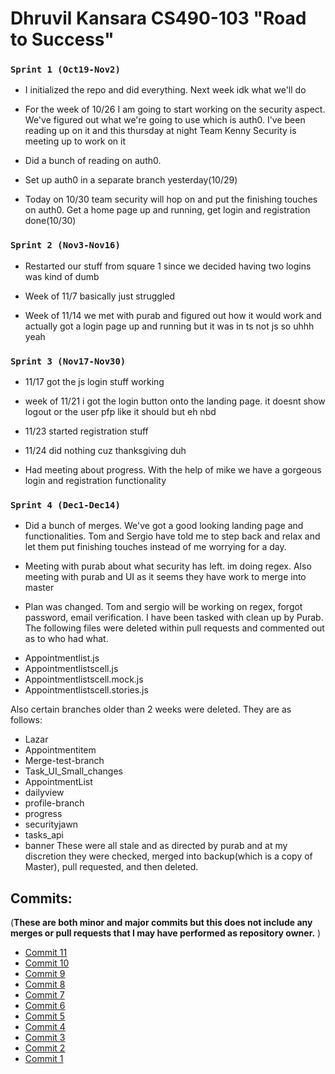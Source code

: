 
#                           Dhruvil Kansara CS490-103 "Road to Success"

### ```Sprint 1 (Oct19-Nov2)```
+ I initialized the repo and did everything. Next week idk what we'll do

+ For the week of 10/26 I am going to start working on the security aspect. We've figured out what we're going to use 
which is auth0. I've been reading up on it and this thursday at night Team Kenny Security is meeting up to work on it

+ Did a bunch of reading on auth0. 

+ Set up auth0 in a separate branch yesterday(10/29)

+ Today on 10/30 team security will hop on and put the finishing touches on auth0. Get a home page up and running, get login and registration done(10/30)
 
### ```Sprint 2 (Nov3-Nov16)```
+ Restarted our stuff from square 1 since we decided having two logins was kind of dumb

+ Week of 11/7 basically just struggled

+ Week of 11/14 we met with purab and figured out how it would work and actually got a login page up and running but it was in ts not js so uhhh yeah

### ```Sprint 3 (Nov17-Nov30)```
+ 11/17 got the js login stuff working

+ week of 11/21 i got the login button onto the landing page. it doesnt show logout or the user pfp like it should but eh nbd
+ 11/23 started registration stuff

+ 11/24 did nothing cuz thanksgiving duh

+ Had meeting about progress. With the help of mike we have a gorgeous login and registration functionality

### ```Sprint 4 (Dec1-Dec14)```
+ Did a bunch of merges. We've got a good looking landing page and functionalities. Tom and Sergio have told me to step back and relax and let them put finishing touches instead of me worrying for a day. 

+ Meeting with purab about what security has left. im doing regex. Also meeting with purab and UI as it seems they have work to merge into master

+ Plan was changed. Tom and sergio will be working on regex, forgot password, email verification. I have been tasked with clean up by Purab. The following files were deleted within pull requests and commented out as to who had what.
- Appointmentlist.js 
- Appointmentlistscell.js
- Appointmentlistscell.mock.js
- Appointmentlistscell.stories.js

Also certain branches older than 2 weeks were deleted. They are as follows: 
- Lazar 
- Appointmentitem
- Merge-test-branch
- Task_UI_Small_changes
- AppointmentList
- dailyview
- profile-branch
- progress
- securityjawn
- tasks_api
- banner
These were all stale and as directed by purab and at my discretion they were checked, merged into backup(which is a copy of Master), pull requested, and then deleted. 

## Commits:
(**These are both minor and major commits but this does not include any merges or pull requests that I may have performed as repository owner.** )
  * [Commit 11](https://github.com/dhruvilk/Road-To-Success/commit/3b8ab4c8b05e71178a37e1ef8fe21858fa452d8f)
  * [Commit 10](https://github.com/dhruvilk/Road-To-Success/commit/70793898f2fee75ef593e4ea79e1804d17326e58)
  * [Commit 9](https://github.com/dhruvilk/Road-To-Success/commit/c1abfa79f23a99def216e7414d95b316c215d019)
  * [Commit 8](https://github.com/dhruvilk/Road-To-Success/commit/ff6aa50224acbb4622ab6c20a124a6cfcd7c65bb)
  * [Commit 7](https://github.com/dhruvilk/Road-To-Success/commit/f4dfd82887df817605bc7bc55e7f246d945596a9)
  * [Commit 6](https://github.com/dhruvilk/Road-To-Success/commit/9c500aba76af0414f4d17bde5de46fb3f7944748)
  * [Commit 5](https://github.com/dhruvilk/Road-To-Success/commit/2769bd201465de0aee50d5b854687935978f0658)
  * [Commit 4](https://github.com/dhruvilk/Road-To-Success/commit/2d34846621a84562519c0e60bb2b8e45586c634a)
  * [Commit 3](https://github.com/dhruvilk/Road-To-Success/commit/baaf91f6fbe5831e01d14e480b5128d6924bc359)
  * [Commit 2](https://github.com/dhruvilk/Road-To-Success/commit/a87ee356f02013eef03841a8a88b051d93dea6a9)
  * [Commit 1](https://github.com/dhruvilk/Road-To-Success/commit/a02025bf9473eaedb6d3ea682513df5121ab91b3)


